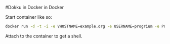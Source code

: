 #Dokku in Docker in Docker

Start container like so:

```bash
docker run -d -t -i -e VHOSTNAME=example.org -e USERNAME=progrium -e PUBKEY='your ssh pubkey here' --privileged -p 22 -p 80 --name dokku dindind
```

Attach to the container to get a shell.
